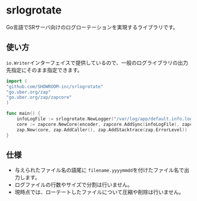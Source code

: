 # srlogrotate

Go言語でSRサーバ向けのログローテーションを実現するライブラリです。

## 使い方

`io.Writer`インターフェイスで提供しているので、一般のログライブラリの出力先指定にそのまま指定できます。

```go
import (
"github.com/SHOWROOM-inc/srlogrotate"
"go.uber.org/zap"
"go.uber.org/zap/zapcore"
)

func main() {
    infoLogFile := srlogrotate.NewLogger("/var/log/app/default.info.log")
    core := zapcore.NewCore(encoder, zapcore.AddSync(infoLogFile), zapcore.InfoLevel),
    zap.New(core, zap.AddCaller(), zap.AddStacktrace(zap.ErrorLevel))
}
```

## 仕様

- 与えられたファイル名の語尾に `filename.yyyymmdd`を付けたファイル名で出力します。
- ログファイルの行数やサイズで分割は行いません。
- 現時点では、ローテートしたファイルについて圧縮や削除は行いません。
